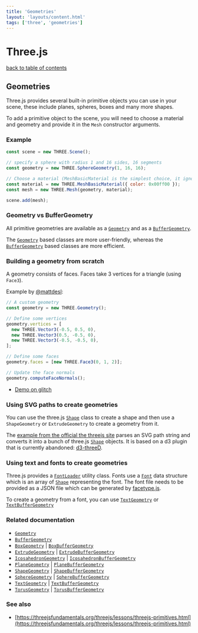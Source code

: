 ```yaml
---
title: 'Geometries'
layout: 'layouts/content.html'
tags: ['three', 'geometries']
---
```


# Three.js

[back to table of contents](../)

## Geometries

Three.js provides several built-in primitive objects you can use in your scene, these include planes, spheres, boxes and many more shapes.

To add a primitive object to the scene, you will need to choose a material and geometry and provide it
in the `Mesh` constructor arguments.

### Example

```js
const scene = new THREE.Scene();

// specify a sphere with radius 1 and 16 sides, 16 segments
const geometry = new THREE.SphereGeometry(1, 16, 16);

// Choose a material (MeshBasicMaterial is the simplest choice, it ignores lighting)
const material = new THREE.MeshBasicMaterial({ color: 0x00ff00 });
const mesh = new THREE.Mesh(geometry, material);

scene.add(mesh);
```

### Geometry vs BufferGeometry

All primitive geometries are available as a [`Geometry`](https://threejs.org/docs/index.html#api/en/core/Geometry) and as a [`BufferGeometry`](https://threejs.org/docs/index.html#api/en/core/BufferGeometry).

The [`Geometry`](https://threejs.org/docs/index.html#api/en/core/Geometry) based classes are more user-friendly, whereas the [`BufferGeometry`](https://threejs.org/docs/index.html#api/en/core/BufferGeometry) based classes are more efficient.

### Building a geometry from scratch

A geometry consists of faces. Faces take 3 vertices for a triangle (using `Face3`).

Example by [@mattdesl](https://twitter.com/mattdesl/):

```js
// A custom geometry
const geometry = new THREE.Geometry();

// Define some vertices
geometry.vertices = [
  new THREE.Vector3(-0.5, 0.5, 0),
  new THREE.Vector3(0.5, -0.5, 0),
  new THREE.Vector3(-0.5, -0.5, 0),
];

// Define some faces
geometry.faces = [new THREE.Face3(0, 1, 2)];

// Update the face normals
geometry.computeFaceNormals();
```

- [Demo on glitch](https://glitch.com/edit/#!/three-demo-geometry?path=sketch.js%3A1%3A0)

### Using SVG paths to create geometries

You can use the three.js [`Shape`](https://threejs.org/docs/index.html#api/en/extras/core/Shape) class to create a shape and then use a `ShapeGeometry` or `ExtrudeGeometry` to create a geometry from it.

The [example from the official the threejs site](https://github.com/mrdoob/three.js/blob/master/examples/webgl_geometry_extrude_shapes2.html) parses an SVG path string and converts it into a bunch of three.js [`Shape`](https://threejs.org/docs/index.html#api/en/extras/core/Shape) objects. It is based on a d3 plugin that is currently abandoned: [d3-threeD](https://github.com/asutherland/d3-threeD/blob/master/lib/d3-threeD.js).

### Using text and fonts to create geometries

Three.js provides a [`FontLoader`](https://threejs.org/docs/index.html#api/en/loaders/FontLoader) utility class. Fonts use a [`Font`](https://threejs.org/docs/index.html#api/en/extras/core/Font) data structure which is an array of [`Shape`](https://threejs.org/docs/index.html#api/en/extras/core/Shape) representing the font. The font file needs to be provided as a JSON file which can
be generated by [facetype.js](https://gero3.github.io/facetype.js/).

To create a geometry from a font, you can use [`TextGeometry`](https://threejs.org/docs/index.html#api/en/geometries/TextGeometry) or [`TextBufferGeometry`](https://threejs.org/docs/index.html#api/en/geometries/TextGeometry)

### Related documentation

- [`Geometry`](https://threejs.org/docs/index.html#api/en/core/Geometry)
- [`BufferGeometry`](https://threejs.org/docs/index.html#api/en/core/BufferGeometry)
- [`BoxGeometry`](https://threejs.org/docs/index.html#api/en/geometries/BoxGeometry) | [`BoxBufferGeometry`](https://threejs.org/docs/index.html#api/en/geometries/BoxBufferGeometry)
- [`ExtrudeGeometry`](https://threejs.org/docs/index.html#api/en/geometries/ExtrudeGeometry) | [`ExtrudeBufferGeometry`](https://threejs.org/docs/index.html#api/en/geometries/ExtrudeBufferGeometry)
- [`IcosahedronGeometry`](https://threejs.org/docs/index.html#api/en/geometries/IcosahedronGeometry) | [`IcosahedronBufferGeometry`](https://threejs.org/docs/index.html#api/en/geometries/IcosahedronBufferGeometry)
- [`PlaneGeometry`](https://threejs.org/docs/index.html#api/en/geometries/PlaneGeometry) | [`PlaneBufferGeometry`](https://threejs.org/docs/index.html#api/en/geometries/PlaneBufferGeometry)
- [`ShapeGeometry`](https://threejs.org/docs/index.html#api/en/geometries/ShapeGeometry) | [`ShapeBufferGeometry`](https://threejs.org/docs/index.html#api/en/geometries/ShapeBufferGeometry)
- [`SphereGeometry`](https://threejs.org/docs/index.html#api/en/geometries/SphereGeometry) | [`SphereBufferGeometry`](https://threejs.org/docs/index.html#api/en/geometries/SphereBufferGeometry)
- [`TextGeometry`](https://threejs.org/docs/index.html#api/en/geometries/TextGeometry) | [`TextBufferGeometry`](https://threejs.org/docs/index.html#api/en/geometries/TextGeometry)
- [`TorusGeometry`](https://threejs.org/docs/index.html#api/en/geometries/TorusGeometry) | [`TorusBufferGeometry`](https://threejs.org/docs/index.html#api/en/geometries/TorusBufferGeometry)

### See also

- [https://threejsfundamentals.org/threejs/lessons/threejs-primitives.html](https://threejsfundamentals.org/threejs/lessons/threejs-primitives.html)
